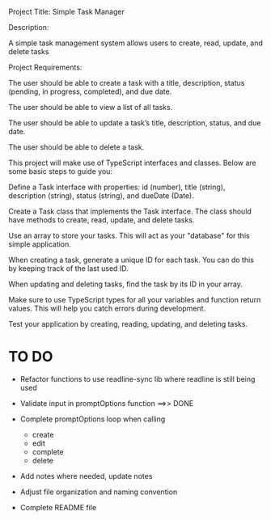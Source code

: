 Project Title: Simple Task Manager



Description:

A simple task management system allows users to create, read, update, and delete tasks 



Project Requirements:

The user should be able to create a task with a title, description, status (pending, in progress, completed), and due date.

The user should be able to view a list of all tasks.

The user should be able to update a task’s title, description, status, and due date.

The user should be able to delete a task.



This project will make use of TypeScript interfaces and classes. Below are some basic steps to guide you:

Define a Task interface with properties: id (number), title (string), description (string), status (string), and dueDate (Date).

Create a Task class that implements the Task interface. The class should have methods to create, read, update, and delete tasks.

Use an array to store your tasks. This will act as your "database" for this simple application.

When creating a task, generate a unique ID for each task. You can do this by keeping track of the last used ID.

When updating and deleting tasks, find the task by its ID in your array.

Make sure to use TypeScript types for all your variables and function return values. This will help you catch errors during development.

Test your application by creating, reading, updating, and deleting tasks.



# TO DO #
- Refactor functions to use readline-sync lib where readline is still being used
- Validate input in promptOptions function                                            ==>> DONE
- Complete promptOptions loop when calling 
  - create
  - edit
  - complete
  - delete

- Add notes where needed, update notes
- Adjust file organization and naming convention
- Complete README file